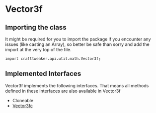 # Vector3f

## Importing the class

It might be required for you to import the package if you encounter any issues (like casting an Array), so better be safe than sorry and add the import at the very top of the file.
```zenscript
import crafttweaker.api.util.math.Vector3f;
```


## Implemented Interfaces
Vector3f implements the following interfaces. That means all methods defined in these interfaces are also available in Vector3f

- Cloneable
- [Vector3fc](/vanilla/api/util/math/Vector3fc)

